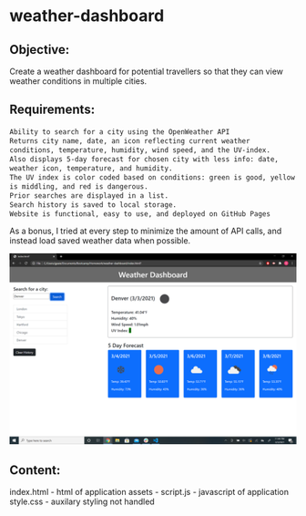 # weather-dashboard

## Objective: 
Create a weather dashboard for potential travellers so that they can view weather conditions in multiple cities.

## Requirements:
```
Ability to search for a city using the OpenWeather API
Returns city name, date, an icon reflecting current weather conditions, temperature, humidity, wind speed, and the UV-index.
Also displays 5-day forecast for chosen city with less info: date, weather icon, temperature, and humidity.
The UV index is color coded based on conditions: green is good, yellow is middling, and red is dangerous.
Prior searches are displayed in a list.
Search history is saved to local storage.
Website is functional, easy to use, and deployed on GitHub Pages
```
As a bonus, I tried at every step to minimize the amount of API calls, and instead load saved weather data when possible.

![This weather app example includes a search option, a list of cities, and a five-day forecast and current weather conditions for Denver.](./assets/example.png)

## Content:

index.html - html of application
assets - 
    script.js - javascript of application
    style.css - auxilary styling not handled 